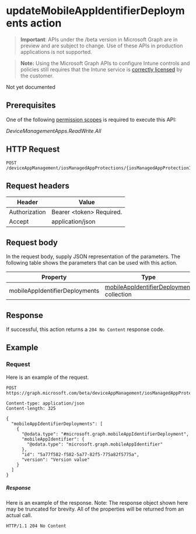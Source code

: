 ﻿# updateMobileAppIdentifierDeployments action

> **Important**: APIs under the /beta version in Microsoft Graph are in preview and are subject to change. Use of these APIs in production applications is not supported.

> **Note:** Using the Microsoft Graph APIs to configure Intune controls and policies still requires that the Intune service is [correctly licensed](https://go.microsoft.com/fwlink/?linkid=839381) by the customer.

Not yet documented
## Prerequisites
One of the following [permission scopes](https://developer.microsoft.com/en-us/graph/docs/authorization/permission_scopes) is required to execute this API:

*DeviceManagementApps.ReadWrite.All*
## HTTP Request
<!-- {
  "blockType": "ignored"
}
-->
```http
POST /deviceAppManagement/iosManagedAppProtections/{iosManagedAppProtectionId}updateMobileAppIdentifierDeployments
```

## Request headers
|Header|Value|
|---|---|
|Authorization|Bearer &lt;token&gt; Required.|
|Accept|application/json|

## Request body
In the request body, supply JSON representation of the parameters.
The following table shows the parameters that can be used with this action.

|Property|Type|Description|
|---|---|---|
|mobileAppIdentifierDeployments|[mobileAppIdentifierDeployment](../resources/intune_mam_mobileappidentifierdeployment.md) collection|Not yet documented|



## Response
If successful, this action returns a `204 No Content` response code.

## Example
### Request
Here is an example of the request.
```http
POST https://graph.microsoft.com/beta/deviceAppManagement/iosManagedAppProtections/{iosManagedAppProtectionId}updateMobileAppIdentifierDeployments

Content-type: application/json
Content-length: 325

{
  "mobileAppIdentifierDeployments": [
    {
      "@odata.type": "#microsoft.graph.mobileAppIdentifierDeployment",
      "mobileAppIdentifier": {
        "@odata.type": "microsoft.graph.mobileAppIdentifier"
      },
      "id": "5a77f582-f582-5a77-82f5-775a82f5775a",
      "version": "Version value"
    }
  ]
}
```

##### Response

Here is an example of the response. Note: The response object shown here may be truncated for brevity. All of the properties will be returned from an actual call.
```http
HTTP/1.1 204 No Content
```



